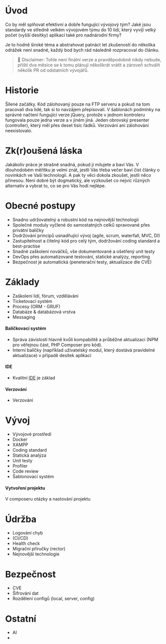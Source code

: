 # Úvod
Co by měl splňovat efektivní a dobře fungující vývojový tým? Jaké jsou standardy ve středně velkém vývojovém týmu do 10 lidí, který vyvíjí velký počet (vyšší desítky) aplikací také pro nadnárodní firmy? 

Je to hodně široké téma a abstrahovat patnáct let zkušeností do několika odrážek není snadné, každý bod bych rád následně rozpracoval do článku.

> 🚩 Disclaimer: Tohle není finální verze a pravděpodobně nikdy nebude, příští dva měsíce se k tomu plánuji několikrát vrátit a zároveň schválit několik PR od odstatních vývojářů.

# Historie
Šílené začátky. Kód zálohovaný pouze na FTP serveru a pokud na tom pracovali dva lidé, tak si to navzájem přepisovali. V šablonách podmínky na správné načtení fungující verze jQuery, protože v jednom kontroleru fungovala pouze jedna verze a v jiném jiná. Jeden obrovský presenter (controller), který měl přes deset tisíc řádků. Verzování ani zálohování neexistovalo.

# Zk(r)oušená láska
Jakákoliv práce je strašně snadná, pokud ji milujete a baví Vás. V dlouhodobém měřítku je velmi znát, jestli Vás třeba večer baví číst články o novinkách ve Vaší technologii. A pak ty věci dokola zkoušet, jestli něco přinesou. Není dobré být dogmatický, ale vyzkoušet co nejvíc různých alternativ a vybrat to, co se pro Vás hodí nejlépe.

# Obecné postupy
 - Snadno udržovatelný a robustní kód na nejnovější technologii
 - Společné moduly vyčlené do samostatných celků spravované přes privátní balíčky
 - Dodržování principů usnadňující vývoj (agile, scrum, waterfall, MVC, DI)
 - Zastupitelnost a čitelný kód pro celý tým, dodržování coding standard a best-practise
 - Snadné zaškolení nováčků, vše dokumentované a ošetřený unit testy
 - DevOps přes automatizované testování, statické analýzy, reporting
 - Bezpečnost je automatická (peneterační testy, aktualizace dle CVE)

# Základy
- Zaškolení lidí, fórum, vzdělávání
- Ticketovací systém
- Procesy (ORM - GRUF)
- Databáze & databázová vrstva
- Messaging
  
#### Balíčkovací systém
- Správa závislostí hlavně kvůli kompabilitě a průběžné aktualizaci (NPM pro věřejnou část, PHP Composer pro kód).
- Interní balíčky (například uživatelský modul, který dostává pravidelné aktualizace) v případě desítek aplikací

#### IDE
- Kvalitní [IDE](https://cs.wikipedia.org/wiki/V%C3%BDvojov%C3%A9_prost%C5%99ed%C3%AD) je základ

#### Verzování
- Verzování

# Vývoj
- Vývojové prostředí
- Docker
- XAMPP
- Coding standard
- Statická analýza
- Unit testy
- Profiler
- Code review
- Šablonovací systém
#### Vytvoření projektu
V composeru otázky a nastování projektu

# Údržba
- Logování chyb
- (CI/CD)
- Health check
- Migrační příručky (rector)
- Nejnovější technologie
  
# Bezpečnost
- CVE
- Šifrování dat
- Rozdělení configů (local, server, config)

# Ostatní
- AI
- 







